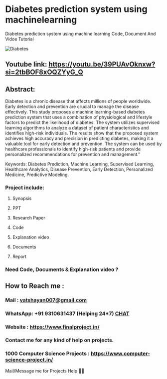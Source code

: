 # Diabetes prediction system using machinelearning
Diabetes prediction system using machine learning Code, Document And Vidoe Tutorial

![Diabetes](https://github.com/user-attachments/assets/84a1a1bb-e8ba-4d32-8608-bc3b6e9430e9)

## Youtube link: https://youtu.be/39PUAvOknxw?si=2tbBOF8xOQZYyG_Q

## Abstract:
Diabetes is a chronic disease that affects millions of people worldwide. Early detection and prevention are crucial to manage the disease effectively. This study proposes a machine learning-based diabetes prediction system that uses a combination of physiological and lifestyle factors to predict the likelihood of diabetes. The system utilizes supervised learning algorithms to analyze a dataset of patient characteristics and identifies high-risk individuals. The results show that the proposed system achieves high accuracy and precision in predicting diabetes, making it a valuable tool for early detection and prevention. The system can be used by healthcare professionals to identify high-risk patients and provide personalized recommendations for prevention and management."

Keywords:
Diabetes Prediction, Machine Learning, Supervised Learning, Healthcare Analytics, Disease Prevention, Early Detection, Personalized Medicine, Predictive Modeling.

### Project include: 

1. Synopsis

2. PPT

3. Research Paper


4. Code

5. Explanation video

6. Documents

7. Report


### Need Code, Documents & Explanation video ? 

## How to Reach me :

### Mail : vatshayan007@gmail.com 

### WhatsApp: +91 9310631437 (Helping 24*7) **[CHAT](https://wa.me/message/CHWN2AHCPMAZK1)** 

### Website : https://www.finalproject.in/

### Contact me for any kind of help on projects.
### 1000 Computer Science Projects : https://www.computer-science-project.in/


Mail/Message me for Projects Help 🙏🏻
